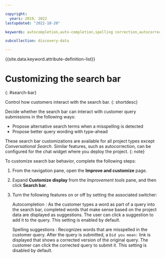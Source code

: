 ```yaml
---

copyright:
  years: 2019, 2022
lastupdated: "2022-10-20"

keywords: autocompletion,auto-completion,spelling correction,autocorrection,auto-correction

subcollection: discovery-data

---
```


{{site.data.keyword.attribute-definition-list}}

# Customizing the search bar
{: #search-bar}

Control how customers interact with the search bar.
{: shortdesc}

Decide whether the search bar can interact with customer query submissions in the following ways:

- Propose alternative search terms when a misspelling is detected
- Propose better query wording with type-ahead

These search bar customizations are available for all project types except *Conversational Search*. Similar features, such as autocorrection, can be configured for the chat widget where you deploy the project.
{: note}

To customize search bar behavior, complete the following steps:

1.  From the navigation pane, open the **Improve and customize** page.
1.  Expand **Customize display** from the *Improvement tools* pane, and then click **Search bar**.
1.  Turn the following features on or off by setting the associated switcher:

    Autocompletion
    :   As the customer types a word as part of a query into the search bar, completed words that make sense based on the project data are displayed as suggestions. The user can click a suggestion to add it to the query. This setting is enabled by default.

    Spelling suggestions
    :   Recognizes words that are misspelled in the customer query. After the query is submitted, a `Did you mean:` link is displayed that shows a corrected version of the original query. The customer can click the corrected query to submit it. This setting is disabled by default.
